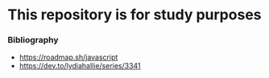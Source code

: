 # This repository is for study purposes

### Bibliography

* https://roadmap.sh/javascript
* https://dev.to/lydiahallie/series/3341

